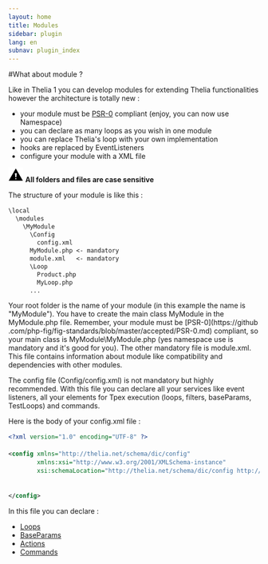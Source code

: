 ```yaml
---
layout: home
title: Modules
sidebar: plugin
lang: en
subnav: plugin_index
---
```


#What about module ?

Like in Thelia 1 you can develop modules for extending Thelia functionalities however the architecture is totally new :

* your module must be [PSR-0](https://github.com/php-fig/fig-standards/blob/master/accepted/PSR-0.md) compliant
(enjoy, you can now use Namespace)
* you can declare as many loops as you wish in one module
* you can replace Thelia's loop with your own implementation
* hooks are replaced by EventListeners
* configure your module with a XML file

![caution](/img/caution.png) **All folders and files are case sensitive**

The structure of your module is like this :

```
\local
  \modules
    \MyModule
      \Config
        config.xml
      MyModule.php <- mandatory
      module.xml   <- mandatory
      \Loop
        Product.php
        MyLoop.php
      ...
```

Your root folder is the name of your module (in this example the name is "MyModule"). You have to create the main
class MyModule in the MyModule.php file. Remember, your module must be [PSR-0](https://github
.com/php-fig/fig-standards/blob/master/accepted/PSR-0.md) compliant, so your main class is MyModule\MyModule.php (yes
 namespace use is mandatory and it's good for you). The other mandatory file is module.xml. This file contains
 information about module like compatibility and dependencies with other modules.

The config file (Config/config.xml) is not mandatory but highly recommended. With this file you can declare all your
services like event listeners, all your elements for Tpex execution (loops, filters, baseParams,
TestLoops) and commands.

Here is the body of your config.xml file :

```xml
<?xml version="1.0" encoding="UTF-8" ?>

<config xmlns="http://thelia.net/schema/dic/config"
        xmlns:xsi="http://www.w3.org/2001/XMLSchema-instance"
        xsi:schemaLocation="http://thelia.net/schema/dic/config http://thelia.net/schema/dic/config/thelia-1.0.xsd">


</config>
```


In this file you can declare :

* [Loops](/documentation/modules/loops.html)
* [BaseParams](/documentation/modules/baseparams.html)
* [Actions](/documentation/modules/actions.html)
* [Commands](/documentation/modules/commands.html)
